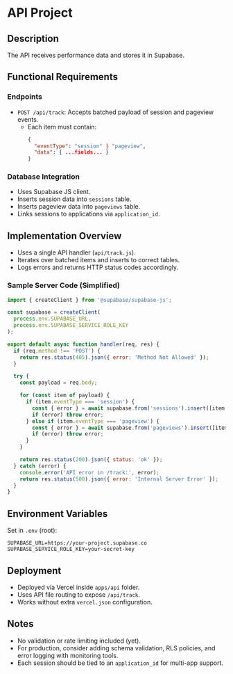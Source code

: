 # API Project

## Description

The API receives performance data and stores it in Supabase.

## Functional Requirements

### Endpoints

- `POST /api/track`: Accepts batched payload of session and pageview events.
  - Each item must contain:
    ```json
    {
      "eventType": "session" | "pageview",
      "data": { ...fields... }
    }
    ```

### Database Integration
- Uses Supabase JS client.
- Inserts session data into `sessions` table.
- Inserts pageview data into `pageviews` table.
- Links sessions to applications via `application_id`.

## Implementation Overview

- Uses a single API handler (`api/track.js`).
- Iterates over batched items and inserts to correct tables.
- Logs errors and returns HTTP status codes accordingly.

### Sample Server Code (Simplified)

```js
import { createClient } from '@supabase/supabase-js';

const supabase = createClient(
  process.env.SUPABASE_URL,
  process.env.SUPABASE_SERVICE_ROLE_KEY
);

export default async function handler(req, res) {
  if (req.method !== 'POST') {
    return res.status(405).json({ error: 'Method Not Allowed' });
  }

  try {
    const payload = req.body;

    for (const item of payload) {
      if (item.eventType === 'session') {
        const { error } = await supabase.from('sessions').insert([item.data]);
        if (error) throw error;
      } else if (item.eventType === 'pageview') {
        const { error } = await supabase.from('pageviews').insert([item.data]);
        if (error) throw error;
      }
    }

    return res.status(200).json({ status: 'ok' });
  } catch (error) {
    console.error('API error in /track:', error);
    return res.status(500).json({ error: 'Internal Server Error' });
  }
}
```

## Environment Variables

Set in `.env` (root):
```env
SUPABASE_URL=https://your-project.supabase.co
SUPABASE_SERVICE_ROLE_KEY=your-secret-key
```

## Deployment

- Deployed via Vercel inside `apps/api` folder.
- Uses API file routing to expose `/api/track`.
- Works without extra `vercel.json` configuration.

## Notes

- No validation or rate limiting included (yet).
- For production, consider adding schema validation, RLS policies, and error logging with monitoring tools.
- Each session should be tied to an `application_id` for multi-app support.

